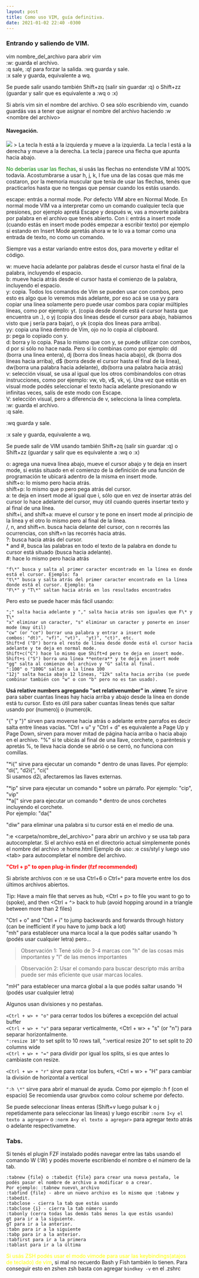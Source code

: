 ```yaml
---
layout: post
title: Como uso VIM, guía definitiva.
date: 2021-01-02 22:40 -0300
---
```


### Entrando y saliendo de VIM.
vim nombre\_del\_archivo para abrir vim   
:w: guarda el archivo.   
:q  sale, :q! para forzar la salida.
:wq guarda y sale.  
:x sale y guarda, equivalente a wq.  

Se puede salir usando también Shift+zq (salir sin guardar :q) o Shift+zz (guardar y salir que es equivalente a :wq o :x) 

Si abrís vim sin el nombre del archivo. O sea sólo escribiendo vim, cuando guardás vas
a tener que asignar el nombre del archivo haciendo :w \<nombre del archivo\>
#### Navegación.
<img src="/assets/img/vim_keys_hjkl.jpeg"/>
> La tecla h está a la izquierda y mueve a la izquierda.   
  La tecla l está a la derecha y mueve a la derecha.   
  La tecla j parece una flecha que apunta hacia abajo.   

<span style="color:green;">No deberías usar las flechas</span>, si usás las flechas no entendiste VIM al 100% todavía.
Acostumbrarse a usar h, j, k, l fue una de las cosas que más me costaron, por la
memoria muscular que tenía de usar las flechas, tenés que practicarlos hasta que no tengas
que pensar cuando los estás usando.

escape: entrás a normal mode. Por defecto VIM abre en Normal Mode. En normal mode VIM va a interpretar como un comando cualquier tecla que presiones, por ejemplo apretá Escape y después w, vas a moverte palabra por palabra en el archivo que tenés abierto.
Con i: entrás a insert mode (cuando estás en insert mode podés empezar a escribir texto) por ejemplo si estando en Insert Mode apretás ahora w te lo va a tomar como una entrada de texto, no como un comando.

Siempre vas a estar variando entre estos dos, para moverte y editar el código.


w: mueve hacia adelante por palabras desde el cursor hasta el final de la palabra, incluyendo el espacio.  
b: mueve hacia atrás desde el cursor hasta el comienzo de la palabra, incluyendo el espacio.  
y: copia. Todos los comandos de Vim se pueden usar con combos, pero esto es algo que lo veremos más adelante, por eso acá se usa yy para copiar una línea solamente pero puede usar combos para copiar múltiples líneas, como por ejemplo: yt. (copia desde donde está el cursor hasta que encuentra un .), o yj (copia dos lineas desde el cursor para abajo, habiamos visto que j sería para bajar), o yk (copia dos lineas para arriba).   
yy: copia una línea dentro de Vim, ojo no lo copia al clipboard.  
p: pega lo copiado con y.  
d: borra y lo copia. Pasa lo mismo que con y, se puede utilizar con combos, d por si sólo no hace nada. Pero si lo combinas como por ejemplo: dd (borra una linea entera), dj (borra dos lineas hacia abajo), dk (borra dos líneas hacia arriba), d$ (borra desde el cursor hasta el final de la linea), dw(borra una palabra hacia adelante), db(borra una palabra hacia atrás)  
v: selección visual, se usa al igual que los otros combinandolos con otras instrucciones, como por ejemplo: vw, vb, v$, vk, vj. Una vez que estás en visual mode podés seleccionar el texto hacia adelante presionando w infinitas veces, salís de este modo con Escape.  
V: selección visual, pero a diferencia de v, selecciona la línea completa.  
:w: guarda el archivo.  
:q sale.  

:wq guarda y sale.  

:x sale y guarda, equivalente a wq.  

Se puede salir de VIM usando también Shift+zq (salir sin guardar :q) o Shift+zz (guardar y salir que es equivalente a :wq o :x) 
 

o: agrega una nueva línea abajo, mueve el cursor abajo y te deja en insert mode, si estás situado en el comienzo de la definición de una función de programación te ubicará adentro de la misma en insert mode.  
shift+o: lo mismo pero hacia atrás.  
shift+p: lo mismo que p pero pega atrás del cursor.  
a: te deja en insert mode al igual que i, sólo que en vez de insertar atrás del cursor lo hace adelante del cursor, muy útil cuando querés insertar texto y al final de una línea.  
shift+i, and shift+a: mueve el cursor y te pone en insert mode al principio de la linea y el otro lo mismo pero al final de la linea.  
/,  n, and shift+n. busca hacia delante del cursor, con n recorrés las ocurrencias, con shift+n las recorrés hacia atrás.  
?: busca hacia atrás del cursor.  
\* and #, busca las palabras en todo el texto de la palabra en donde tu cursor está situado (busca hacia adelante).  
\#: hace lo mismo pero hacia atrás  

```
"f\*" busca y salta al primer caracter encontrado en la línea en donde está el cursor. Ejemplo: fa 
"t\*" busca y salta atrás del primer caracter encontrado en la línea donde está el cursor. Ejemplo: ta 
"F\*" y "T\*" saltan hacia atrás en los resultados encontrados 
```

Pero esto se puede hacer más fácil usando:   
```
";" salta hacia adelante y "," salta hacia atrás son iguales que F\* y T\*  
"x" eliminar un caracter, "s" eliminar un caracter y ponerte en inser mode (muy útil)  
"cw" (or "ce") borrar una palabra y entrar a insert mode   
combos: "dt)", "vf)", "vt)",  "yt)", "ct)", etc.   
Shift+d ("D") borra el resto de línea desde donde está el cursor hacia adelante y te deja en normal mode.  
Shift+c("C") hace lo mismo que Shift+d pero te deja en insert mode.   
Shift+s ("S") borra una línea **entera** y te deja en insert mode  
"gg" salta al comienzo del archivo y "G" salta al final.  
":100" o "100G" saltan a la línea 100  
"12j" salta hacia abajo 12 líneas, "12k" salta hacia arriba (se puede combinar también con "w" o con "b" pero no es tan usado).  
```
  

**Usá relative numbers agregando "set relativenumber" in .vimrc**
Te sirve para saber cuantas lineas hay hacia arriba y abajo desde la línea en donde está tu cursor.
Esto es útil para saber cuantas líneas tenés que saltar usando por (numero)j o (numero)k.

"{" y "}" sirven para moverse hacia atrás o adelante entre parrafos es decir salta entre líneas vacías.
"Ctrl + u" y "Ctrl + d" es equivalente a Page Up y Page Down, sirven para mover mitad de página hacia arriba o hacia abajo en el archivo.
"%" si te ubicás al final de una llave, corchete, o paréntesis y apretás %, te lleva hacia donde se abrió o se cerró, no funciona con comillas.

"\*i{" sirve para ejecutar un comando * dentro de unas llaves. Por ejemplo: "di{", "d2i{", "ci{"  
Si usamos d2i, afectaremos las llaves externas.

"\*ip" sirve para ejecutar un comando * sobre un párrafo. Por ejemplo: "cip", "vip"  
"\*a[" sirve para ejecutar un comando * dentro de unos corchetes incluyendo el corchete.   
Por ejemplo: "da{"

"diw" para eliminar una palabra si tu cursor está en el medio de una.   

":e \<carpeta/nombre\_del\_archivo\>" para abrir un archivo y se usa tab para autocompletar.
Si el archivo está en el directorio actual simplemente ponés el nombre del archivo :e home.html
Ejemplo de uso: :e css/styl y luego uso \<tab\> para autocompletar el nombre del archivo.

<span style="color: red; font-weight: bold;">"Ctrl + p" to open plug-in finder (fzf recommended)</span>   

Si abriste archivos con :e se usa Ctrl+6 o Ctrl+^ para moverte entre los dos últimos archivos abiertos.

Tip: Have a main file that serves as hub, <Ctrl + p> to file you want to go to (spoke), and then <Ctrl + ^> back to hub (avoid hopping around in a triangle between more than 2 files)     

"Ctrl + o" and "Ctrl + i" to jump backwards and forwards through history (can be inefficient if you have to jump back a lot)      
"mh" para establecer una marca local a la que podés saltar usando 'h (podés usar cualquier letra) pero...      
> Observación 1: Tené sólo de 3-4 marcas con "h" de las cosas más importantes y "l" de las menos importantes  

> Observación 2: Usar el comando para buscar descripto más arriba puede ser más eficiente que usar marcas locales. 

"mH" para establecer una marca global a la que podés saltar usando 'H (podés usar cualquier letra)     


Algunos usan divisiones y no pestañas.

`<Ctrl + w> + "o"` para cerrar todos los búferes a excepción del actual buffer   
`<Ctrl + w> + "v"` para separar verticalmente, <Ctrl + w> + "s" (or "n") para separar horizontalmente.  
`":resize 10"` to set split to 10 rows tall, ":vertical resize 20" to set split to 20 columns wide     
`<Ctrl + w> + "="` para dividir por igual los splits, si es que antes lo cambiaste con resize.  

`<Ctrl + w> + "r"` sirve para rotar los bufers, <Ctrl + w> + "H" para cambiar la división de horizontal a vertical   

`":h \*"` sirve para abrir el manual de ayuda. Como por ejemplo :h f (con el espacio)
Se recomienda usar gruvbox como colour scheme por defecto.

Se puede seleccionar líneas enteras (Shift+v luego pulsar k o j repetidamente para seleccionar las líneas) y luego escribir `:norm I<y el texto a agregar>` o `:norm A<y el texto a agregar>` para agregar texto atrás o adelante respectivametne.

### Tabs.
Si tenés el plugin FZF instalado podés navegar entre las tabs usando el comando W (:W) y podés moverte escribiendo el nombre o el número de la tab.

```
:tabnew {file} o :tabedit {file} para crear una nueva pestaña, le podés pasar el nombre de archivo a modificar o a crear.
Por ejemplo: :tabnew nuevo\_archivo
:tabfind {file} - abre un nuevo archivo es lo mismo que :tabnew y :tabedit.
:tabclose - cierra la tab que estás usando
:tabclose {i} - cierra la tab número i
:tabonly (cerra todas las demás tabs menos la que estás usando)
gt para ir a la siguiente.
gT para ir a la anterior.
:tabn para ir a la siguiente
:tabp para ir a la anterior.
:tabfirst para ir a la primera
:tablast para ir a la última
```



<span style="color: yellow;">Si usás ZSH podés usar el modo vimode para usar las keybindings(atajos de teclado) de vim</span>, si mal no recuerdo Bash y Fish también lo tienen. Para conseguir esto en zshen zsh  basta con agregar ```bindkey -v``` en el .zshrc

